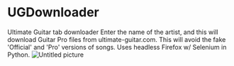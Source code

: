 # UGDownloader
Ultimate Guitar tab downloader
Enter the name of the artist, and this will download Guitar Pro files from ultimate-guitar.com. This will avoid the fake 'Official' and 'Pro'
versions of songs. Uses headless Firefox w/ Selenium in Python.
![Untitled picture](https://user-images.githubusercontent.com/9942757/197058368-de6ce6bd-74cf-4239-9e38-fe1a08ecdd3c.png)
